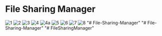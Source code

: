 # File Sharing Manager

![1](https://github.com/user-attachments/assets/f6195e6f-596e-4fac-9b70-e2419fcd5251)
![2](https://github.com/user-attachments/assets/227f2168-782e-49ed-8524-68e86f24ad25)
![3](https://github.com/user-attachments/assets/f3c7883f-d69a-4b9a-9c2d-524ad1b71b00)
![4](https://github.com/user-attachments/assets/970a7287-4ece-4cc5-8779-65e9f07e7e94)
![4a](https://github.com/user-attachments/assets/1f3e4a63-902c-42fa-8ed9-526a3e1195d0)
![5](https://github.com/user-attachments/assets/47324c1d-f23b-476e-88ca-abccd501a633)
![6](https://github.com/user-attachments/assets/3561d0d5-290a-4992-9878-86e29f922f6e)
![7](https://github.com/user-attachments/assets/eee2bb04-1d1f-4d17-8052-0b7d709b5d6e)
![8](https://github.com/user-attachments/assets/83a488ea-a188-4483-95cb-f37d41c9c249)
"# File-Sharing-Manager" 
"# File-Sharing-Manager" 
"# FileSharingManager" 
